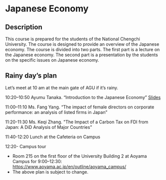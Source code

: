 # Japanese Economy

## Description

This course is prepared for the students of the National Chengchi University. The course is designed to provide an overview of the Japanese economy. The course is divided into two parts. The first part is a lecture on the Japanese economy. The second part is a presentation by the students on the specific issues on Japanese economy.


## Rainy day’s plan

Let’s meet at 10 am at the main gate of AGU if it’s rainy.

10:20–10:50
Ayumu Tanaka. “Introduction to the Japanese Economy” [Slides](Slides/02_Japanese_Economy_slides.pdf)

11:00–11:10
Ms. Fang Yang. “The impact of female directors on corporate performance: an analysis of listed firms in Japan”

11:20-11:30
Ms. Keqi Zhang. "The Impact of a Carbon Tax on FDI from Japan: A DiD Analysis of Major Countries”

11:40-12:20
Lunch at the Cafeteria on Campus

12:20-
Campus tour

- Room 215 on the first floor of the University Building 2 at Aoyama Campus for 9:00–12:30:
<https://www.aoyama.ac.jp/en/outline/aoyama_campus/>
- The above plan is subject to change.


